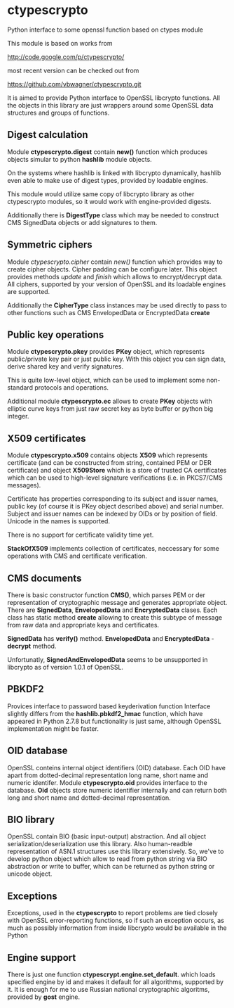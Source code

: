 ctypescrypto
============

Python interface to some openssl function based on ctypes module

This module is based on works from

http://code.google.com/p/ctypescrypto/

most recent version can be checked out from

https://github.com/vbwagner/ctypescrypto.git

It is aimed to provide Python interface to OpenSSL libcrypto functions.
All the objects in this library are just wrappers around some OpenSSL
data structures and groups of functions.



Digest calculation
------------------

Module **ctypescrypto.digest** contain **new()** function which produces
objects simular to python **hashlib** module objects. 

On the systems where hashlib is linked with libcrypto dynamically,
hashlib even able to make use of digest types, provided by loadable
engines. 

This module would utilize same copy of libcrypto library as other
ctypescrypto modules, so it would work with engine-provided digests.

Additionally there is **DigestType** class which may be needed to
construct CMS SignedData objects or add signatures to them.

Symmetric ciphers
-----------------

Module *ctypescrypto.cipher* contain *new()* function which provides
way to create cipher objects. Cipher padding can be configure later.
This object provides methods *update* and *finish* which allows to
encrypt/decrypt data. All ciphers, supported by your version of OpenSSL
and its loadable engines are supported.

Additionally the **CipherType** class instances may be used directly to
pass to other functions such as CMS EnvelopedData or EncryptedData
**create**

Public key operations
---------------------

Module **ctypescrypto.pkey** provides **PKey** object, which represents
public/private key pair or just public key. With this object you can
sign data, derive shared key and verify signatures.

This is quite low-level object, which can be used to implement some
non-standard protocols and operations.

Additional module **ctypescrypto.ec** allows to create **PKey** objects
with elliptic curve keys from just raw secret key as byte buffer or
python big integer.

X509 certificates
-----------------

Module **ctypescrypto.x509** contains objects **X509** which represents
certificate (and can be constructed from string, contained PEM
or DER certificate) and object **X509Store** which is a store of trusted
CA certificates which can be used to high-level signature verifications
(i.e. in PKCS7/CMS messages).

Certificate has properties corresponding to its subject and issuer
names, public key (of course it is PKey object described above) and
serial number. Subject and issuer names can be indexed by OIDs or by
position of field. Unicode in the names is supported.

There is no support for certificate validity time yet.

**StackOfX509** implements collection of certificates, neccessary for
some operations with CMS and certificate verification.

CMS documents
-------------

There is basic constructor function **CMS()**, which parses PEM or der
representation of cryptographic message and generates appropriate
object. There are **SignedData**, **EnvelopedData** and
**EncryptedData** clases. Each class has static method **create**
allowing to create this subtype of message from raw data and appropriate
keys and certificates.

**SignedData** has **verify()** method. **EnvelopedData** and
**EncryptedData** - **decrypt** method.

Unfortunatly, **SignedAndEnvelopedData** seems to be unsupported in
libcrypto as of version 1.0.1 of OpenSSL.

PBKDF2
------

Provices interface to password based keyderivation function
Interface slightly differs from the **hashlib.pbkdf2_hmac** function,
which have appeared in Python 2.7.8 but functionality is just same,
although OpenSSL implementation might be faster.




OID database
------------

OpenSSL conteins internal object identifiers (OID) database. Each OID
have apart from dotted-decimal representation long name, short name and
numeric identifer. Module **ctypescrypto.oid** provides interface to the
database. **Oid** objects store numeric identifier internally and can
return both long and short name and dotted-decimal representation.

BIO library
-----------

OpenSSL contain BIO (basic input-output) abstraction. And all object
serialization/deserialization use this library. Also human-readble
representation of  ASN.1 structures use this library extensively. So,
we've to develop python object which allow to read from python string
via BIO abstraction or write to buffer, which can be returned as python
string or unicode object. 

Exceptions
----------

Exceptions, used in the **ctypescrypto** to report problems are tied
closely with OpenSSL error-reporting functions, so if such an exception
occurs, as much as possibly information from inside libcrypto would be
available in the Python

Engine support
--------------

There is just one function **ctypescrypt.engine.set_default**. which loads 
specified engine by id and makes it default for all algorithms,
supported by it. It is enough for me to use Russian national
cryptographic algoritms, provided by **gost** engine.

